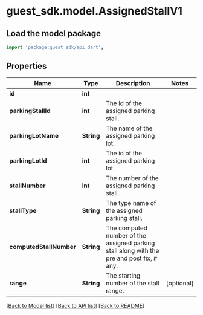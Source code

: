 # guest_sdk.model.AssignedStallV1

## Load the model package
```dart
import 'package:guest_sdk/api.dart';
```

## Properties
Name | Type | Description | Notes
------------ | ------------- | ------------- | -------------
**id** | **int** |  | 
**parkingStallId** | **int** | The id of the assigned parking stall. | 
**parkingLotName** | **String** | The name of the assigned parking lot. | 
**parkingLotId** | **int** | The id of the assigned parking lot. | 
**stallNumber** | **int** | The number of the assigned parking stall. | 
**stallType** | **String** | The type name of the assigned parking stall. | 
**computedStallNumber** | **String** | The computed number of the assigned parking stall along with the pre and post fix, if any. | 
**range** | **String** | The starting number of the stall range. | [optional] 

[[Back to Model list]](../README.md#documentation-for-models) [[Back to API list]](../README.md#documentation-for-api-endpoints) [[Back to README]](../README.md)


